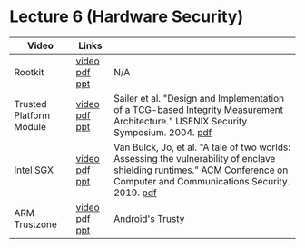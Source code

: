 # Lecture 6  (Hardware Security)

| Video                   | Links                     |                                                                                                                                                                                              |
|-------------------------|---------------------------|----------------------------------------------------------------------------------------------------------------------------------------------------------------------------------------------|
| Rootkit                 | [video]() [pdf]() [ppt]() | N/A                                                                                                                                                                                          |
| Trusted Platform Module | [video]() [pdf]() [ppt]() | Sailer et al. "Design and Implementation of a TCG-based Integrity Measurement Architecture." USENIX Security Symposium. 2004. [pdf](papers/sailer-2004.pdf)                                  |
| Intel SGX               | [video]() [pdf]() [ppt]() | Van Bulck, Jo, et al. "A tale of two worlds: Assessing the vulnerability of enclave shielding runtimes." ACM Conference on Computer and Communications Security. 2019. [pdf](bulck-2019.pdf) |
| ARM Trustzone           | [video]() [pdf]() [ppt]() | Android's [Trusty](https://source.android.com/security/trusty)                                                                                                                               |
